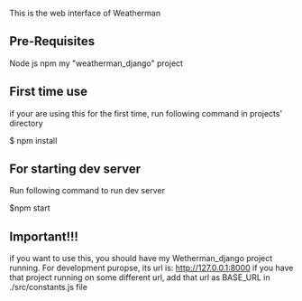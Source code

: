 This is the web interface of Weatherman

## Pre-Requisites
Node js
npm 
my "weatherman_django" project

## First time use
if your are using this for the first time, run following command in projects' directory

$ npm install

## For starting dev server

Run following command to run dev server

$npm start

## Important!!!
if you want to use this, you should have my Wetherman_django project running. For development puropse, its url is:
http://127.0.0.1:8000
if you have that project running on some different url, add that url as BASE_URL in ./src/constants.js file 

